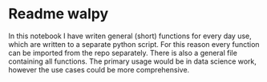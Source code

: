 # Readme walpy
In this notebook I have writen general (short) functions for every day use, which are written to a separate python script. For this reason every function can be imported from the repo separately. There is also a general file containing all functions. The primary usage would be in data science work, however the use cases could be more comprehensive.
